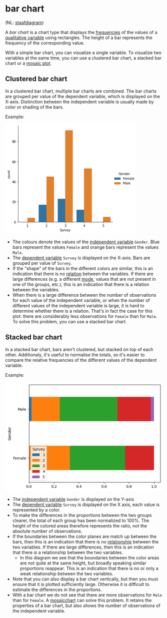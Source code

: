 # bar chart

(NL: [staafdiagram](../nl/staafdiagram.md))

A *bar chart* is a chart type that displays the [frequencies](frequency.md) of the values of a [qualitative variable](level-of-measurement.md) using rectangles. The height of a bar represents the frequency of the corresponding value.

With a simple bar chart, you can visualize a single variable. To visualize two variables at the same time, you can use a clustered bar chart, a stacked bar chart or a [mosaic plot](mosaic-plot.md).

## Clustered bar chart

In a clustered bar chart, multiple bar charts are combined. The bar charts are grouped per value of the dependent variable, which is displayed on the X-axis. Distinction between the independent variable is usually made by color or shading of the bars.

Example:

![Clustered bar chart](../images/gender-survey-bar.png)

- The colours denote the values of the [independent variable](variable-independent.md) `Gender`. Blue bars represent the values `Female` and orange bars represent the values `Male`.
- The [dependent variable](variable-dependent.md) `Survey` is displayed on the X-axis. Bars are grouped per value of `Survey`.
- If the "shape" of the bars in the different colors are similar, this is an indication that there is no [relation](association.md) between the variables. If there are large differences (e.g. a different [mode](mode.md), values that are not present in one of the groups, etc.), this is an indication that there is a relation between the variables.
- When there is a large difference between the number of observations for each value of the independent variable, or when the number of different values of the independent variable is large, it is hard to determine whether there is a relation. That's in fact the case for this plot: there are considerably less observations for `Female` than for `Male`. To solve this problem, you can use a stacked bar chart.

## Stacked bar chart

In a stacked bar chart, bars aren't clustered, but stacked on top of each other. Additionaly, it's useful to normalise the totals, so it's easier to compare the relative frequencies of the different values of the dependent variable.

Example:

![Stacked bar chart](../images/gender-survey-stacked-bar.png)

- The [independent variable](variable-independent.md) `Gender` is displayed on the Y-axis
- The [dependent variable](variable-dependent.md) `Survey` is displayed on the X axis, each value is represented by a color.
- To make the differences in the proportions between the two groups clearer, the total of each group has been normalized to 100%. The height of the colored areas therefore represents the ratio, not the absolute number of observations.
- If the boundaries between the color planes are match up between the bars, then this is an indication that there is *no* [relationship](association.md) between the two variables. If there are large differences, then this is an indication that there *is* a relationship between the two variables.
    - In this diagram we see that the boundaries between the color areas are not quite at the same height, but broadly speaking similar proportions reappear. This is an indication that there is no or only a weak relationship between the two variables.
- Note that you can also display a bar chart vertically, but then you must ensure that it is plotted sufficiently large. Otherwise it is difficult to estimate the differences in the proportions.
- With a bar chart we do not see that there are more observations for `Male` than for `Female`. A [mosaicchart](mosaic-plot.md) can solve this problem. It retains the properties of a bar chart, but also shows the number of observations of the independent variable.
